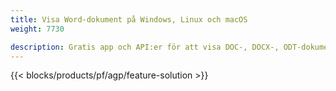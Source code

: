 ```yaml
---
title: Visa Word-dokument på Windows, Linux och macOS 
weight: 7730

description: Gratis app och API:er för att visa DOC-, DOCX-, ODT-dokument som sidor
---
```


{{< blocks/products/pf/agp/feature-solution >}} 

